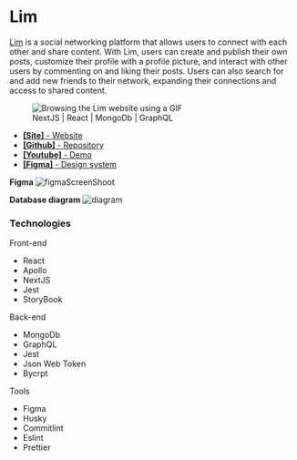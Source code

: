 <div id="desc">
  <h1>Lim</h1>
  <p><a href="https://lim-project.vercel.app/" target="_blank">Lim</a> is a social networking platform that allows users to connect with each other and share content. With Lim, users can create and publish their own posts, customize their profile with a profile picture, and interact with other users by commenting on and liking their posts. Users can also search for and add new friends to their network, expanding their connections and access to shared content.</p>
    <figure>  
      <image src="https://user-images.githubusercontent.com/66533853/216764404-3bae52dc-afc6-435c-9707-ca50949398f9.gif" alt="Browsing the Lim website using a GIF" /></br>
      <figcaption>NextJS | React | MongoDb | GraphQL </figcaption>
  </figure>

  
  <ul>
    <li>
      <a href="https://lim-project.vercel.app/" target="_blank">
      <b>[Site]</b> - Website
      </a>
    </li>
    <li>
      <a href="https://github.com/eyubkh/Lim" target="_blank">
      <b>[Github]</b> - Repository
      </a>
    </li>
    <li>
      <a href="https://youtu.be/WdJOcVGNUlM" target="_blank">
      <b>[Youtube]</b> - Demo
      </a>
    </li>
    <li>
      <a href="https://www.figma.com/file/YpF9wNxntTvVpzt4XxWW2t/lim-project-team-library?node-id=411%3A2&t=ERGX1WjE3bo5ZEVw-1" target="_blank">
      <b>[Figma]</b> - Design system
      </a>
    </li>
  </ul>
</div>


**Figma**
![figmaScreenShoot](https://user-images.githubusercontent.com/66533853/216764499-992e7df7-969b-4cee-af1b-37504a4111cd.png)

**Database diagram**
![diagram](https://user-images.githubusercontent.com/66533853/216764518-45339bad-e4c1-4166-87df-7dfaa39d54b9.png)

### Technologies
Front-end
  - React
  - Apollo
  - NextJS
  - Jest 
  - StoryBook

Back-end
  - MongoDb
  - GraphQL
  - Jest 
  - Json Web Token
  - Bycrpt

Tools
  - Figma
  - Husky
  - Commitlint
  - Eslint
  - Prettier
